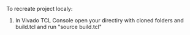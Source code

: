 To recreate project localy:
1) In Vivado TCL Console open your directiry with cloned folders and build.tcl and run
"source build.tcl"
